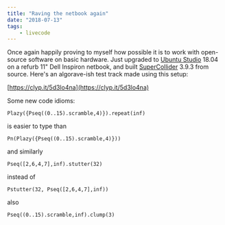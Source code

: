 ```yaml
---
title: "Raving the netbook again"
date: "2018-07-13"
tags:
    - livecode
---
```


Once again happily proving to myself how possible it is to work with open-source software on basic hardware. Just upgraded to [Ubuntu Studio](https://ubuntustudio.org/) 18.04 on a refurb 11" Dell Inspiron netbook, and built [SuperCollider](https://supercollider.github.io/) 3.9.3 from source. Here's an algorave-ish test track made using this setup:

[https://clyp.it/5d3lo4na](https://clyp.it/5d3lo4na)

Some new code idioms:

```
Plazy({Pseq((0..15).scramble,4)}).repeat(inf)
```

is easier to type than

```
Pn(Plazy({Pseq((0..15).scramble,4)}))
```

and similarly

```
Pseq([2,6,4,7],inf).stutter(32)
```

instead of

```
Pstutter(32, Pseq([2,6,4,7],inf))
```

also

```
Pseq((0..15).scramble,inf).clump(3)
```

